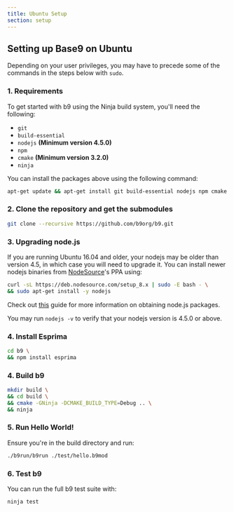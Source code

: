 ```yaml
---
title: Ubuntu Setup
section: setup
---
```


## Setting up Base9 on Ubuntu

Depending on your user privileges, you may have to precede some of the
commands in the steps below with `sudo`.
### 1. Requirements

To get started with b9 using the Ninja build system, you'll need the following:

* `git` 
* `build-essential`
* `nodejs` **(Minimum version 4.5.0)**
* `npm`
* `cmake` **(Minimum version 3.2.0)**
* `ninja`

You can install the packages above using the following command:

```sh
apt-get update && apt-get install git build-essential nodejs npm cmake
```

### 2. Clone the repository and get the submodules

```sh
git clone --recursive https://github.com/b9org/b9.git
```


### 3. Upgrading node.js

If you are running Ubuntu 16.04 and older, your nodejs may be older than version 4.5, in
which case you will need to upgrade it. You can install newer nodejs binaries from 
[NodeSource](https://nodesource.com/)'s PPA using:

```sh
curl -sL https://deb.nodesource.com/setup_8.x | sudo -E bash - \
&& sudo apt-get install -y nodejs
```

Check out [this](https://nodejs.org/en/download/package-manager) guide for more information 
on obtaining node.js packages.

You may run `nodejs -v` to verify that your nodejs version is 4.5.0 or above.

### 4. Install Esprima
```sh
cd b9 \
&& npm install esprima
```
### 4. Build b9

```sh
mkdir build \
&& cd build \
&& cmake -GNinja -DCMAKE_BUILD_TYPE=Debug .. \
&& ninja
```

### 5. Run Hello World!

Ensure you're in the build directory and run:

```sh
./b9run/b9run ./test/hello.b9mod
```

### 6. Test b9

You can run the full b9 test suite with:

```sh
ninja test
```
